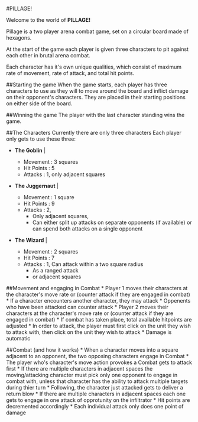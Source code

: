 #PILLAGE!

Welcome to the world of **PILLAGE!**  

Pillage is a two player arena combat game, set on a circular board made 
of hexagons.

At the start of the game each player is given three characters to pit 
against each other in brutal arena combat.

Each character has it's own unique qualities, which consist of maximum
rate of movement, rate of attack, and total hit points.

##Starting the game
When the game starts, each player has three characters to use as they
will to move around the board and inflict damage on their opponent's
characters. They are placed in their starting positions on either side
of the board.

##Winning the game
The player with the last character standing wins the game.

##The Characters
Currently there are only three characters Each player only gets to use
these three:

* **The Goblin** | 
    * Movement : 3 squares
    * Hit Points : 5
    * Attacks : 1, only adjacent squares

* **The Juggernaut** |
    * Movement : 1 square
    * Hit Points : 9
    * Attacks : 2, 
        + Only adjacent squares, 
        + Can either split up attacks on separate opponents
        (if available) or can spend both attacks on a single 
        opponent

* **The Wizard** |
    * Movement : 2 squares
    * Hit Points : 7
    * Attacks : 1, Can attack within a two square radius
        + As a ranged attack
        + or adjacent squares

##Movement and engaging in Combat
    * Player 1 moves their characters at the character's move rate
    or (counter attack if they are engaged in combat)
    * If a character encounters another character, they may attack
    * Oppenents who have been attacked can counter attack
    * Player 2 moves their characters at the character's move rate
    or (counter attack if they are engaged in combat)
    * If combat has taken place, total available hitpoints are adjusted
    * In order to attack, the player must first click on the unit they wish
    to attack with, then click on the unit they wish to attack
    * Damage is automatic
 
##Combat (and how it works)
    * When a character moves into a square adjacent to an opponent, the
    two opposing characters engage in Combat
    * The player who's character's move action provokes a Combat gets to
    attack first 
    * If there are multiple characters in adjacent spaces the 
    moving/attacking character must pick only one opponent to engage in 
    combat with, unless that character has the ability to attack
    multiple targets during thier turn
    * Following, the character just attacked gets to deliver a return blow
    * If there are multiple characters in adjacent spaces each one gets to
    engage in one attack of opprotunity on the infiltrator
    * Hit points are decremented accordingly
    * Each individual attack only does one point of damage

